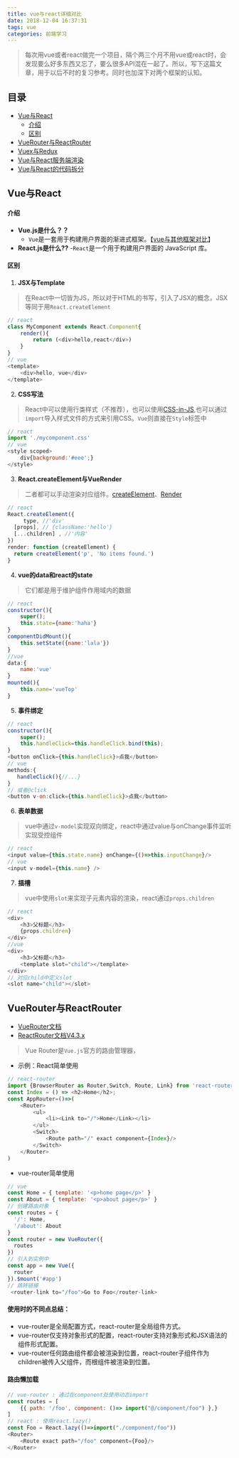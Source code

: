 ```yaml
---
title: vue与react详细对比
date: 2018-12-04 16:37:31
tags: vue
categories: 前端学习
---
```

> 每次用vue或者react做完一个项目，隔个两三个月不用vue或react时，会发现要么好多东西又忘了，要么很多API混在一起了。所以，写下这篇文章，用于以后不时的复习参考。同时也加深下对两个框架的认知。
<!--more-->

## 目录
- [Vue与React](#Vue与React)
    - [介绍](#介绍)
    - [区别](#区别)
- [VueRouter与ReactRouter](#VueRouter与ReactRouter)
- [Vuex与Redux](#Vuex与Redux)
- [Vue与React服务端渲染](#Vuex与Redux)
- [Vue与React的代码拆分](#Vue与React的代码拆分)

## Vue与React
#### 介绍
- **Vue.js是什么？？**
    - `Vue`是一套用于构建用户界面的渐进式框架。【[vue与其他框架对比](https://cn.vuejs.org/v2/guide/comparison.html)】
- **React.js是什么??**
    -`React`是一个用于构建用户界面的 JavaScript 库。
#### 区别
1. **JSX与Template**
> 在React中一切皆为JS，所以对于HTML的书写，引入了JSX的概念，JSX等同于用`React.createElement`
```js
// react 
class MyComponent extends React.Component{
    render(){
        return (<div>hello,react</div>)
    }
}
// vue
<template>
    <div>hello, vue</div>
</template>
```
2. **CSS写法**
> React中可以使用行类样式（不推荐），也可以使用[CSS-in-JS](https://react.css88.com/docs/faq-styling.html),也可以通过`import`导入样式文件的方式来引用CSS。`Vue`则直接在`Style`标签中
```js
// react
import './mycomponent.css'
// vue
<style scoped>
    div{background:'#eee';}
</style>
```
3. **React.createElement与VueRender**
> 二者都可以手动渲染对应组件。[createElement](https://react.css88.com/docs/react-without-jsx.html)、[Render](https://cn.vuejs.org/v2/guide/render-function.html)
```js
// react
React.createElement({
     type, //'div'
  [props], // {className:'hello'}
  [...children] , //'内容'
})
render: function (createElement) {
  return createElement('p', 'No items found.')
}
```
4. **vue的data和react的state**
> 它们都是用于维护组件作用域内的数据
```js
// react
constructor(){
    super();
    this.state={name:'haha'} 
}
componentDidMount(){
    this.setState({name:'lala'})
}
//vue
data:{
    name:'vue'
}
mounted(){
    this.name='vueTop'
}
```
5. **事件绑定**
```js
// react
constructor(){
    super();
    this.handleClick=this.handleClick.bind(this);
}
<button onClick={this.handleClick}>点我</button>
// vue
methods:{
   handleClick(){//...} 
}
// 或者@click
<button v-on:click={this.handleClick}>点我</button>
```
6. **表单数据**
> vue中通过`v-model`实现双向绑定，react中通过value与onChange事件监听实现受控组件
```js
// react
<input value={this.state.name} onChange={()=>this.inputChange}/>
// vue
<input v-model={this.name} />
```
7. **插槽**
> vue中使用`slot`来实现子元素内容的渲染，react通过`props.children`
```js
// react
<div>
    <h3>父标题</h3>
    {props.children}
</div>
//vue
<div>
    <h3>父标题</h3>
    <template slot="child"></template>
</div>
// 对应child中定义slot
<slot name="child"></slot>
```

## VueRouter与ReactRouter
- [VueRouter文档](https://router.vuejs.org/zh/)
- [ReactRouter文档V4.3.x](https://reacttraining.com/react-router/web/guides/quick-start)

> Vue Router是`Vue.js`官方的路由管理器，
- 示例：React简单使用
```js
// react-router
import {BrowserRouter as Router,Switch, Route, Link} from 'react-router-dom';
const Index = () => <h2>Home</h2>;
const AppRouter=()=>(
    <Router>
        <ul>
            <li><Link to="/">Home</Link></li>
        </ul>
        <Switch>
            <Route path="/" exact component={Index}/>
        </Switch>
    </Router>
)

```
- vue-router简单使用
```js
// vue
const Home = { template: '<p>home page</p>' }
const About = { template: '<p>about page</p>' }
// 创建路由对象
const routes = {
  '/': Home,
  '/about': About
}
const router = new VueRouter({
  routes
})
// 引入到实例中
const app = new Vue({
  router
}).$mount('#app')
// 跳转链接
 <router-link to="/foo">Go to Foo</router-link>
```
#### 使用时的不同点总结：
- vue-router是全局配置方式，react-router是全局组件方式。
- vue-router仅支持对象形式的配置，react-router支持对象形式和JSX语法的组件形式配置。
- vue-router任何路由组件都会被渲染到<router-view/>位置，react-router子组件作为children被传入父组件，而根组件被渲染到<Router/>位置。

#### 路由懒加载
```js
// vue-router : 通过在component处使用动态import
const routes = [
    {{ path: '/foo', component: ()=> import("@/component/foo") },}
]
// react : 使用react.lazy()
const Foo = React.lazy(()=>import("./component/foo"))
<Router>
    <Route exact path="/foo" component={Foo}/>
</Router>
```